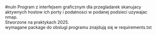 #nuln 
Program z interfejsem graficznym dla przegladarek skanujacy aktywnych hostow ich porty i podatnosci w podanej podsieci uzywajac nmap.
<br/>Stworzone na praktykach 2025.
<br/>wymagane package do obslugi programu znajdują się w requirements.txt
